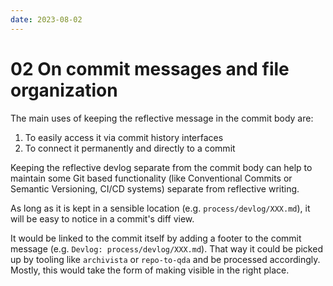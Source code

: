 ```yaml
---
date: 2023-08-02
---
```


# 02 On commit messages and file organization

The main uses of keeping the reflective message in the commit body are:

1.  To easily access it via commit history interfaces
2.  To connect it permanently and directly to a commit

Keeping the reflective devlog separate from the commit body can help to maintain some Git based functionality (like Conventional Commits or Semantic Versioning, CI/CD systems) separate from reflective writing.

As long as it is kept in a sensible location (e.g. `process/devlog/XXX.md`), it will be easy to notice in a commit's diff view.

It would be linked to the commit itself by adding a footer to the commit message (e.g. `Devlog: process/devlog/XXX.md`). That way it could be picked up by tooling like `archivista` or `repo-to-qda` and be processed accordingly. Mostly, this would take the form of making visible in the right place.
